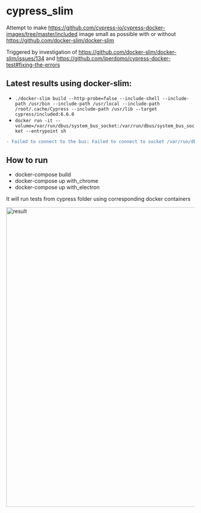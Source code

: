 # cypress_slim
Attempt to make https://github.com/cypress-io/cypress-docker-images/tree/master/included image small as possible with or without https://github.com/docker-slim/docker-slim



Triggered by investigation of https://github.com/docker-slim/docker-slim/issues/134 and https://github.com/iperdomo/cypress-docker-test#fixing-the-errors
## Latest results using docker-slim:
- `./docker-slim build --http-probe=false --include-shell --include-path /usr/bin --include-path /usr/local --include-path /root/.cache/Cypress --include-path /usr/lib --target cypress/included:6.6.0`
- `docker run -it --volume=/var/run/dbus/system_bus_socket:/var/run/dbus/system_bus_socket --entrypoint sh`
```diff
- Failed to connect to the bus: Failed to connect to socket /var/run/dbus/system_bus_socket: Connection refused
```
## How to run
- docker-compose build
- docker-compose up with_chrome
- docker-compose up with_electron

It will run tests from cypress folder using corresponding docker containers


<img width="800" alt="result" src="https://user-images.githubusercontent.com/16524061/110225257-7f6a8100-7eec-11eb-8821-d100c2708d64.png">
